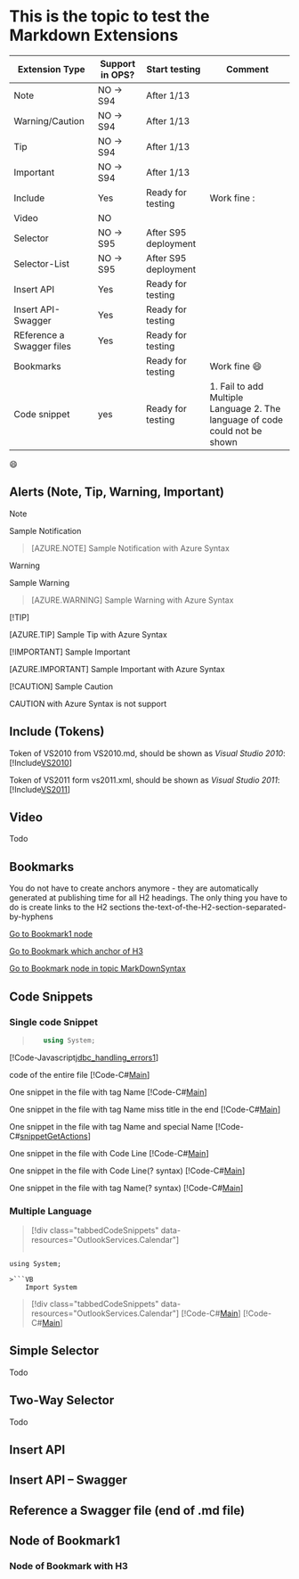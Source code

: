 # This is the topic to test the Markdown Extensions

Extension Type | Support in OPS? | Start testing   | Comment
---------------|-----------------|-----------------|--------
Note           |NO -> S94        |After 1/13       |   
Warning/Caution|NO -> S94        |After 1/13       |   
Tip            |NO -> S94        |After 1/13       |   
Important      |NO -> S94        |After 1/13       |   
Include        |Yes              |Ready for testing|Work fine :
Video          |NO               |                 |   
Selector       |NO -> S95        |After S95 deployment|   
Selector-List  |NO -> S95        |After S95 deployment|
Insert API     |Yes              |Ready for testing|  
Insert API-Swagger|Yes              |Ready for testing|  
REference a Swagger files|Yes| Ready for testing|
Bookmarks|  | Ready for testing| Work fine :smile:
Code snippet|yes|Ready for testing|1. Fail to add Multiple Language 2. The language of code could not be shown

:smile:
## Alerts (Note, Tip, Warning, Important)
> [!NOTE] 
Sample Notification

> [AZURE.NOTE] 
Sample Notification with Azure Syntax

> [!WARNING] 
Sample Warning

> [AZURE.WARNING] 
Sample Warning with Azure Syntax

[!TIP] 
<Sample Tip>

[AZURE.TIP] 
Sample Tip with Azure Syntax

[!IMPORTANT] 
Sample Important

[AZURE.IMPORTANT] 
Sample Important with Azure Syntax

[!CAUTION] 
Sample Caution

CAUTION with  Azure Syntax is not support

## Include (Tokens)
Token of VS2010 from VS2010.md, should be shown as *Visual Studio 2010*: [!Include[VS2010](Tokens\VS2010.md)]

Token of VS2011 form vs2011.xml, should be shown as *Visual Studio 2011*: [!Include[VS2011](Tokens\VS2011.XML)]

## Video
Todo
## Bookmarks
You do not have to create anchors anymore - they are automatically generated at publishing time for all H2 headings. The only thing you have to do is create links to the H2 sections
the-text-of-the-H2-section-separated-by-hyphens

[Go to Bookmark1 node](#Node-of-Bookmark1)

[Go to Bookmark which anchor of H3 ](#Node-of-Bookmark-with-H3)

[Go to Bookmark node in topic MarkDownSyntax](MarkDownSyntax.md#BookMark-Node-End2)


## Code Snippets
### Single code Snippet

>```C#
>    using System;
>```

[!Code-Javascript[jdbc_handling_errors1](CodeSnippet\jdbc_handling_errors1\VB\jdbc_handling_errors1.vb)]

code of the entire file
[!Code-C#[Main](CodeSnippet\test.cs)]

One snippet in the file with tag Name
[!Code-C#[Main](CodeSnippet\test.cs#snippetGetActions "snippetGetActions")]

One snippet in the file with tag Name miss title in the end
[!Code-C#[Main](CodeSnippet\test.cs#snippetGetActions)]

One snippet in the file with tag Name and special Name
[!Code-C#[snippetGetActions](CodeSnippet\test.cs#snippetGetActions)]

One snippet in the file with Code Line
[!Code-C#[Main](CodeSnippet\test.cs#L82-L92 "snippetGetActions")]

One snippet in the file with Code Line(? syntax)
[!Code-C#[Main](CodeSnippet\test.cs?start=82&end=92)]

One snippet in the file with tag Name(? syntax)
[!Code-C#[Main](CodeSnippet\test.cs?name=snippetGetActions "snippetGetActions")]

### Multiple Language
> [!div class="tabbedCodeSnippets" data-resources="OutlookServices.Calendar"]
>```C#
    using System;
```
>```VB
    Import System
```

> [!div class="tabbedCodeSnippets" data-resources="OutlookServices.Calendar"]
[!Code-C#[Main](CodeSnippet\test.cs?name=snippetGetActions "snippetGetActions")]
[!Code-C#[Main](CodeSnippet\test.cs?name=snippetGetActions "snippetGetActions")]

## Simple Selector
Todo
## Two-Way Selector
Todo
## Insert API


## Insert API – Swagger



## Reference a Swagger file (end of .md file)


## Node of Bookmark1 
### Node of Bookmark with H3
